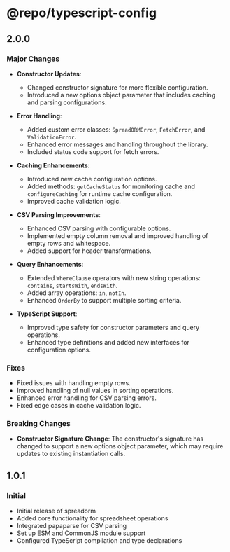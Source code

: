 # @repo/typescript-config

## 2.0.0

### Major Changes

- **Constructor Updates**:
  - Changed constructor signature for more flexible configuration.
  - Introduced a new options object parameter that includes caching and parsing configurations.
- **Error Handling**:
  - Added custom error classes: `SpreadORMError`, `FetchError`, and `ValidationError`.
  - Enhanced error messages and handling throughout the library.
  - Included status code support for fetch errors.
- **Caching Enhancements**:
  - Introduced new cache configuration options.
  - Added methods: `getCacheStatus` for monitoring cache and `configureCaching` for runtime cache configuration.
  - Improved cache validation logic.
- **CSV Parsing Improvements**:
  - Enhanced CSV parsing with configurable options.
  - Implemented empty column removal and improved handling of empty rows and whitespace.
  - Added support for header transformations.
- **Query Enhancements**:
  - Extended `WhereClause` operators with new string operations: `contains`, `startsWith`, `endsWith`.
  - Added array operations: `in`, `notIn`.
  - Enhanced `OrderBy` to support multiple sorting criteria.
- **TypeScript Support**:

  - Improved type safety for constructor parameters and query operations.
  - Enhanced type definitions and added new interfaces for configuration options.

### Fixes

- Fixed issues with handling empty rows.
- Improved handling of null values in sorting operations.
- Enhanced error handling for CSV parsing errors.
- Fixed edge cases in cache validation logic.

### Breaking Changes

- **Constructor Signature Change**: The constructor's signature has changed to support a new options object parameter, which may require updates to existing instantiation calls.

## 1.0.1

### Initial

- Initial release of spreadorm
- Added core functionality for spreadsheet operations
- Integrated papaparse for CSV parsing
- Set up ESM and CommonJS module support
- Configured TypeScript compilation and type declarations
